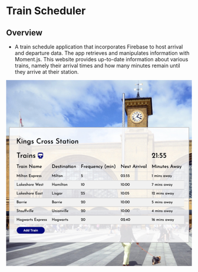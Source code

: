 # Train Scheduler
## Overview
* A train schedule application that incorporates Firebase to host arrival and departure data. The app retrieves and manipulates information with Moment.js. This website provides up-to-date information about various trains, namely their arrival times and how many minutes remain until they arrive at their station.

![Image of App](assets/images/trainSchedule.jpg)